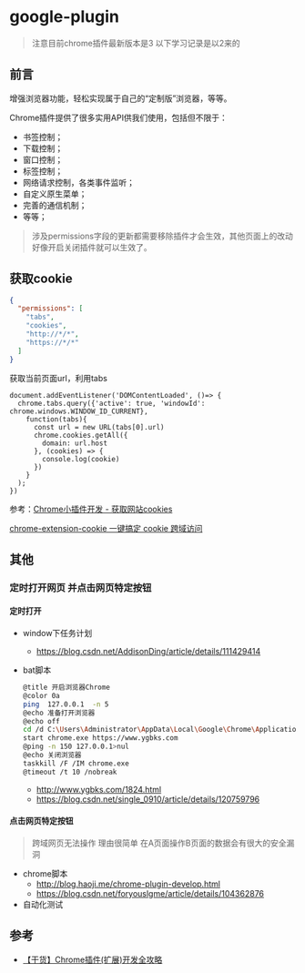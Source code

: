 # google-plugin

> 注意目前chrome插件最新版本是3 以下学习记录是以2来的

## 前言

增强浏览器功能，轻松实现属于自己的“定制版”浏览器，等等。

Chrome插件提供了很多实用API供我们使用，包括但不限于：

- 书签控制；
- 下载控制；
- 窗口控制；
- 标签控制；
- 网络请求控制，各类事件监听；
- 自定义原生菜单；
- 完善的通信机制；
- 等等；

> 涉及permissions字段的更新都需要移除插件才会生效，其他页面上的改动好像开启关闭插件就可以生效了。

## 获取cookie

```json
{
  "permissions": [
  	"tabs",
    "cookies",
    "http://*/*", 
    "https://*/*"
  ]
}
```

获取当前页面url，利用tabs

```
document.addEventListener('DOMContentLoaded', ()=> {
  chrome.tabs.query({'active': true, 'windowId': chrome.windows.WINDOW_ID_CURRENT},
    function(tabs){
      const url = new URL(tabs[0].url)
      chrome.cookies.getAll({
        domain: url.host
      }, (cookies) => {
        console.log(cookie)
      })
    }
  );
})
```

参考：[Chrome小插件开发 - 获取网站cookies](https://juejin.cn/post/6871679202995896327)

[chrome-extension-cookie 一键搞定 cookie 跨域访问](https://www.jianshu.com/p/1b9639506728)





## 其他

### 定时打开网页 并点击网页特定按钮

#### 定时打开

- window下任务计划

  - https://blog.csdn.net/AddisonDing/article/details/111429414

- bat脚本

  ```bash
  @title 开启浏览器Chrome
  @color 0a
  ping  127.0.0.1  -n 5
  @echo 准备打开浏览器
  @echo off
  cd /d C:\Users\Administrator\AppData\Local\Google\Chrome\Application
  start chrome.exe https://www.ygbks.com
  @ping -n 150 127.0.0.1>nul
  @echo 关闭浏览器
  taskkill /F /IM chrome.exe
  @timeout /t 10 /nobreak
  ```

  - http://www.ygbks.com/1824.html
  - https://blog.csdn.net/single_0910/article/details/120759796

#### 点击网页特定按钮

> 跨域网页无法操作 理由很简单 在A页面操作B页面的数据会有很大的安全漏洞

- chrome脚本
  - http://blog.haoji.me/chrome-plugin-develop.html
  - https://blog.csdn.net/foryouslgme/article/details/104362876
- 自动化测试

## 参考

- [【干货】Chrome插件(扩展)开发全攻略 ](https://www.cnblogs.com/liuxianan/p/chrome-plugin-develop.html)